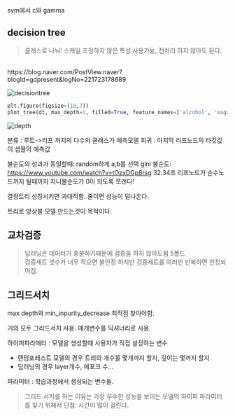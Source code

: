 svm에서 c와 gamma
## decision tree
> 클래스로 나눠!
> 스케일 조정하지 않은 특성 사용가능, 전처리 하지 않아도 된다.

<Br>
 https://blog.naver.com/PostView.naver?blogId=gdpresent&logNo=221723178689

![decisiontree](https://velog.velcdn.com/images%2Fkatinon%2Fpost%2F5ad06de1-9e07-431e-8ccb-35a0de51113c%2Fimage.png)

```python
plt.figure(figsize=(10,7))
plot_tree(dt, max_depth=1, filled=True, feature_names=['alcohol', 'sugar', 'pH'])
```
![depth](https://velog.velcdn.com/images%2Fkatinon%2Fpost%2Fe7660721-dbec-4dc3-91a1-d0cedd14affa%2Fimage.png)

분류 : 루트->리프 까지의 다수의 클래스가 예측모델
회귀 : 마지막 리프노드의 타깃값이 샘플의 예측값

불순도의 성과가 동일할때:
random하게 a,b를 선택
gini 불순도: 
https://www.youtube.com/watch?v=tOzxDGp8rsg
32.34초
리프노드가 순수노드까지 될때까지
지니불순도가 0이 되도록 쪼갠다!


결정트리 성장시키면 과대적합. 줄이면 성능이 덜나온다.

트리로 앙상블 모델 만드는것이 목적이다.

## 교차검증
>딥러닝은 데이터가 충분하기때문에 검증을 하지 않아도됨
5폴드     
검증세트 갯수가 너무 작으면 불안정 하지만
검증세트를 여러번 반복하면 안정되어짐.

## 그리드서치  
max depth와 min_inpurity_decrease 최적점 찾아야함.    

거의 모두 그리드서치 사용.
매개변수를 딕셔너리로 사용.


하이퍼파라메터 : 모델을 생성할때 사용자가 직접 설정하는 변수    
- 랜덤포레스트 모델의 경우 트리의 개수를 몇개까지 할지, 깊이는 몇까지 할지 
- 딥러닝의 경우 layer개수, 에포크 수...    

파라미터 : 학습과정에서 생성되는 변수들.
>그리드 서치를 하는 이유는 가장 우수한 성능을 보이는 모델의 하이퍼 파라미터를 찾기 위해서
단점: 시간이 많이 걸린다.

 




